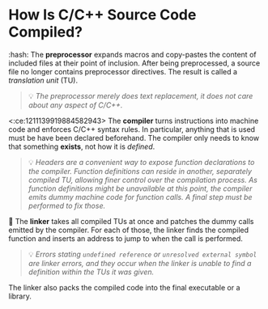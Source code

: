 # How Is C/C++ Source Code Compiled?

\:hash: The **preprocessor** expands macros and copy-pastes the content of 
included files at their point of inclusion. After being preprocessed, a source 
file no longer contains preprocessor directives. The result is called a
_translation unit_ (TU).

> :bulb: _The preprocessor merely does text replacement, it does not care about any aspect of C/C++._

<:ce:1211139919884582943> The **compiler** turns instructions into machine code 
and enforces C/C++ syntax rules. In particular, anything that is used must be 
have been declared beforehand. The compiler only needs to know that something
**exists**, not how it is _defined_.

> :bulb: _Headers are a convenient way to expose function declarations to the compiler. Function definitions can reside in another, separately compiled TU, allowing finer control over the compilation process. As function definitions might be unavailable at this point, the compiler emits dummy machine code for function calls. A final step must be performed to fix those._

:link: The **linker** takes all compiled TUs at once and patches the dummy calls
emitted by the compiler. For each of those, the linker finds the compiled
function and inserts an address to jump to when the call is performed.

> :bulb: _Errors stating `undefined reference` or `unresolved external symbol` are linker errors, and they occur when the linker is unable to find a definition within the TUs it was given._

The linker also packs the compiled code into the final executable or a library.